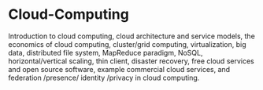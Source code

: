 # Cloud-Computing

Introduction to cloud computing, cloud architecture and service models, the economics
of cloud computing, cluster/grid computing, virtualization, big data, distributed file
system, MapReduce paradigm, NoSQL, horizontal/vertical scaling, thin client, disaster
recovery, free cloud services and open source software, example commercial cloud
services, and federation /presence/ identity /privacy in cloud computing.
